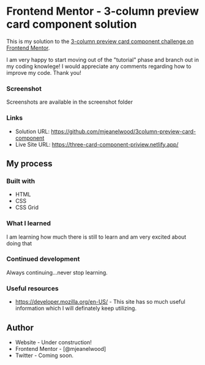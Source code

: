 # Frontend Mentor - 3-column preview card component solution

This is my solution to the [3-column preview card component challenge on Frontend Mentor](https://www.frontendmentor.io/challenges/3column-preview-card-component-pH92eAR2-).

I am very happy to start moving out of the "tutorial" phase and branch out in my coding knowlege! I would appreciate any comments regarding how to improve my code. Thank you!

### Screenshot

Screenshots are available in the screenshot folder

### Links

- Solution URL: https://github.com/mjeanelwood/3column-preview-card-component
- Live Site URL: https://three-card-component-priview.netlify.app/

## My process

### Built with

- HTML
- CSS
- CSS Grid

### What I learned

I am learning how much there is still to learn and am very excited about doing that

### Continued development

Always continuing...never stop learning.

### Useful resources

- https://developer.mozilla.org/en-US/ - This site has so much useful information which I will definately keep utilizing.

## Author

- Website - Under construction!
- Frontend Mentor - [@mjeanelwood]
- Twitter - Coming soon.
